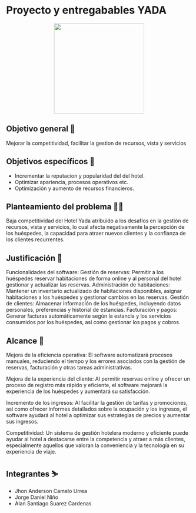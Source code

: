 # Proyecto y entregabables YADA
<p align="center"><img width="245" src="https://drive.google.com/drive/folders/1dkW5kYkJ5yzX1wawtYZS345KzkedJyMEraw=true"></p>

## Objetivo general 🎯
Mejorar la competitividad, facilitar la gestion de recursos, vista y servicios
## Objetivos específicos 🎯
- Incrementar la reputacion y popularidad del del hotel. 
- Optimizar apariencia, procesos operativos etc. 
- Optimización y aumento de recursos financieros. 

## Planteamiento del problema 😵‍💫
Baja competitividad del Hotel Yada atribuido a los desafíos en la gestión de recursos, vista y servicios, lo cual afecta negativamente la percepción de los huéspedes, la capacidad para atraer nuevos clientes y la confianza de los clientes recurrentes.
## Justificación 📃
Funcionalidades del software:
Gestión de reservas: Permitir a los huéspedes reservar habitaciones de forma online y al personal del hotel gestionar y actualizar las reservas.
Administración de habitaciones: Mantener un inventario actualizado de habitaciones disponibles, asignar habitaciones a los huéspedes y gestionar cambios en las reservas.
Gestión de clientes: Almacenar información de los huéspedes, incluyendo datos personales, preferencias y historial de estancias.
Facturación y pagos: Generar facturas automáticamente según la estancia y los servicios consumidos por los huéspedes, así como gestionar los pagos y cobros.
## Alcance 🚀
Mejora de la eficiencia operativa: El software automatizará procesos manuales, reduciendo el tiempo y los errores asociados con la gestión de reservas, facturación y otras tareas administrativas.

Mejora de la experiencia del cliente: Al permitir reservas online y ofrecer un proceso de registro más rápido y eficiente, el software mejorará la experiencia de los huéspedes y aumentará su satisfacción.

Incremento de los ingresos: Al facilitar la gestión de tarifas y promociones, así como ofrecer informes detallados sobre la ocupación y los ingresos, el software ayudará al hotel a optimizar sus estrategias de precios y aumentar sus ingresos.

Competitividad: Un sistema de gestión hotelera moderno y eficiente puede ayudar al hotel a destacarse entre la competencia y atraer a más clientes, especialmente aquellos que valoran la conveniencia y la tecnología en su experiencia de viaje.
## Integrantes ⛷️
- Jhon Anderson Camelo Urrea
- Jorge Daniel Niño
- Alan Santiago Suarez Cardenas
